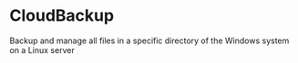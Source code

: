 # CloudBackup
Backup and manage all files in a specific directory of the Windows system on a Linux server

